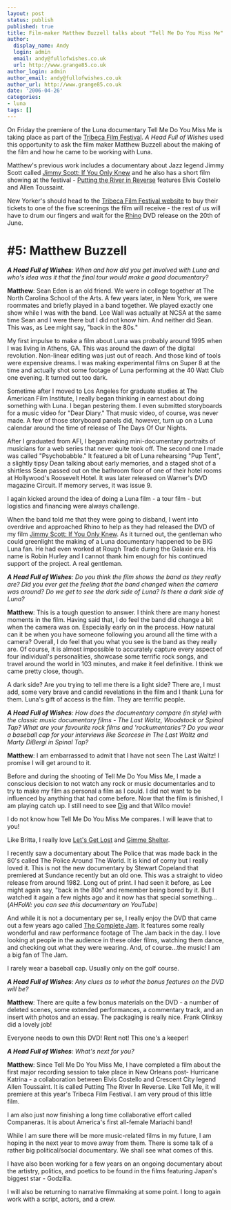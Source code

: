 ```yaml
---
layout: post
status: publish
published: true
title: Film-maker Matthew Buzzell talks about "Tell Me Do You Miss Me"
author:
  display_name: Andy
  login: admin
  email: andy@fullofwishes.co.uk
  url: http://www.grange85.co.uk
author_login: admin
author_email: andy@fullofwishes.co.uk
author_url: http://www.grange85.co.uk
date: '2006-04-26'
categories:
- luna
tags: []
---
```

<div align="center"></div>
<p>On Friday the premiere of the Luna documentary Tell Me Do You Miss Me is taking place as part of the <a href="http://www.tribecafilmfestival.org">Tribeca Film Festival</a>. <em>A Head Full of Wishes</em> used this opportunity to ask the film maker Matthew Buzzell about the making of the film and how he came to be working with Luna.</p>
<p>Matthew's previous work includes a documentary about Jazz legend Jimmy Scott called <a href="http://www.amazon.com/exec/obidos/ASIN/B0006JMLL6/aheadfullofwi-20">Jimmy Scott: If You Only Knew</a> and he also has a short film showing at the festival - <a href="http://www.amazon.com/exec/obidos/ASIN/B000FBH476/aheadfullofwi-20">Putting the River in Reverse</a> features Elvis Costello and Allen Toussaint.</p>
<p>New Yorker's should head to the <a href="http://www.tribecafilmfestival.org">Tribeca Film Festival website</a> to buy their tickets to one of the five screenings the film will receive - the rest of us will have to drum our fingers and wait for the <a href="http://www.rhino.com">Rhino</a> DVD release on the 20th of June.</p>
<h1>#5: Matthew Buzzell</h1>
<p><em><strong>A Head Full of Wishes</strong>: When and how did you get involved with Luna and who's idea was it that the final tour would make a good documentary?</em></p>
<p><strong>Matthew</strong>: Sean Eden is an old friend.  We were in college together at The North Carolina School of the Arts. A few years later, in New York, we were roommates and briefly played in a band together.  We played exactly one show while I was with the band.  Lee Wall was actually at NCSA at the same time Sean and I were there but I did not know him.  And neither did Sean.  This was, as Lee might say, "back in the 80s."</p>
<p>My first impulse to make a film about Luna was probably around 1995 when I was living in Athens, GA.  This was around the dawn of the digital revolution.  Non-linear editing was just out of reach.  And those kind of tools were expensive dreams.  I was making experimental films on Super 8 at the time and actually shot some footage of Luna performing at the 40 Watt Club one evening.  It turned out too dark.</p>
<p>Sometime after I moved to Los Angeles for graduate studies at The American Film Institute, I really began thinking in earnest about doing something with Luna.  I began pestering them.  I even submitted storyboards for a music  video for "Dear Diary."  That music video, of course, was never made.  A few of those storyboard panels did, however, turn up on a Luna calendar around the time of release of The Days Of Our Nights.</p>
<p>After I graduated from AFI, I began making mini-documentary portraits of musicians for a web series that never quite took off.  The second one I made was called "Psychobabble."  It featured a bit of Luna rehearsing "Pup Tent", a slightly tipsy Dean talking about early memories, and a staged shot of a shirtless Sean passed out on the bathroom floor of one of their hotel rooms at Hollywood's Roosevelt Hotel.  It was later released on Warner's DVD magazine Circuit.  If memory serves, it was issue 9.</p>
<p>I again kicked around the idea of doing a Luna film - a tour film - but logistics and financing were always challenge.</p>
<p>When the band told me that they were going to disband, I went into overdrive and approached Rhino to help as they had released the DVD of my film <a href="http://www.amazon.com/exec/obidos/ASIN/B0006JMLL6/aheadfullofwi-20">Jimmy Scott: If You Only Knew</a>.  As it turned out, the gentleman who could greenlight the making of a Luna documentary happened to be BIG Luna fan.  He had even worked at Rough Trade during the Galaxie era.  His name is Robin Hurley and I cannot thank him enough for his continued support of the project. A real gentleman.</p>
<p><em><strong>A Head Full of Wishes</strong>: Do you think the film shows the band as they really are? Did you ever get the feeling that the band changed when the camera was around? Do we get to see the dark side of Luna? Is there a dark side of Luna?</em></p>
<p><strong>Matthew</strong>: This is a tough question to answer.  I think there are many honest moments in the film.  Having said that, I do feel the band did change a bit when the camera was on.  Especially early on in the process.  How natural can it be when you have someone following you around all the time with a camera? Overall, I do feel that you what you see is the band as they really are.  Of course, it is almost impossible to accurately capture every aspect of four individual's personalities, showcase some terrific rock songs, and travel around the world in 103 minutes, and make it feel definitive.  I think we came pretty close, though.</p>
<p>A dark side?  Are you trying to tell me there is a light side? There are, I must add, some very brave and candid revelations in the film and I thank Luna for them. Luna's gift of access is the film. They are terrific people.</p>
<p><em><strong>A Head Full of Wishes</strong>: How does the documentary compare (in style) with the classic music documentary films - The Last Waltz, Woodstock or Spinal Tap? What are your favourite rock films and 'rockumentaries'? Do you wear a baseball cap for your interviews like Scorcese in The Last Waltz and Marty DiBergi in Spinal Tap?</em></p>
<p><strong>Matthew</strong>: I am embarrassed to admit that I have not seen The Last Waltz!  I promise I will get around to it.</p>
<p>Before and during the shooting of Tell Me Do You Miss Me, I made a conscious decision to not watch any rock or music documentaries and to try to make my film as personal a film as I could.  I did not want to be influenced by anything that had come before.  Now that the film is finished, I am playing catch up.  I still need to see <a href="http://www.amazon.com/exec/obidos/ASIN/B0007IO740/aheadfullofwi-20">Dig</a> and that Wilco movie!</p>
<p>I do not know how Tell Me Do You Miss Me compares.  I will leave that to you!</p>
<p>Like Britta, I really love <a href="http://en.wikipedia.org/wiki/Let%27s_Get_Lost_%28film%29">Let's Get Lost</a> and <a href="http://www.amazon.com/exec/obidos/ASIN/B00004YZFR/aheadfullofwi-20">Gimme Shelter</a>.</p>
<p>I recently saw a documentary about The Police that was made back in the 80's called The Police Around The World.  It is kind of corny but I really loved it.  This is not the new documentary by Stewart Copeland that premiered at Sundance recently but an old one.  This was a straight to video release from around 1982. Long out of print. I had seen it before, as Lee might again say, "back in the 80s" and remember being bored by it. But I watched it again a few nights ago and it now has that special something...(<em>AHFoW: you can see this documentary on YouTube</em>)</p>
<p>And while it is not a documentary per se, I really enjoy the DVD that came out a few years ago called <a href="http://www.amazon.com/exec/obidos/ASIN/B00007CVRE/aheadfullofwi-20">The Complete Jam</a>.  It features some really wonderful and raw performance footage of The Jam back in the day.  I love looking at people in the audience in these older films, watching them dance, and checking out what they were wearing.  And, of course...the music!  I am a big fan of The Jam.</p>
<p>I rarely wear a baseball cap.  Usually only on the golf course.</p>
<p><em><strong>A Head Full of Wishes</strong>: Any clues as to what the bonus features on the DVD will be?</em></p>
<p><strong>Matthew</strong>: There are quite a few bonus materials on the DVD - a number of deleted scenes, some extended performances, a commentary track, and an insert with photos and an essay.  The packaging is really nice.  Frank Olinksy did a lovely job!</p>
<p>Everyone needs to own this DVD! Rent not! This one's a keeper!</p>
<p><em><strong>A Head Full of Wishes</strong>: What's next for you?</em></p>
<p><strong>Matthew</strong>: Since Tell Me Do You Miss Me, I have completed a film about the first major recording session to take place in New Orleans post- Hurricane Katrina - a collaboration between Elvis Costello and Crescent City legend Allen Toussaint.  It is called Putting The River In Reverse.  Like Tell Me, it will premiere at this year's Tribeca Film Festival.  I am very proud of this little film.</p>
<p>I am also just now finishing a long time collaborative effort called Companeras.  It is about America's first all-female Mariachi band!</p>
<p>While I am sure there will be more music-related films in my future, I am hoping in the next year to move away from them.  There is some talk of a rather big political/social documentary.  We shall see what comes of this.</p>
<p>I have also been working for a few years on an ongoing documentary about the artistry, politics, and poetics to be found in the films featuring Japan's biggest star - Godzilla.</p>
<p>I will also be returning to narrative filmmaking at some point.  I long to again work with a script, actors, and a crew.</p>

